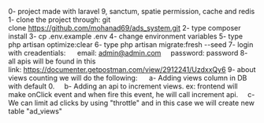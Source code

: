 0- project made with laravel 9, sanctum, spatie permission, cache and redis
1- clone the project through: git clone https://github.com/mohanad69/ads_system.git
2- type composer install
3- cp .env.example .env
4- change environment variables
5- type php artisan optimize:clear
6- type php artisan migrate:fresh --seed
7- login with creadentials: 
    email: admin@admin.com
    password: password
8- all apis will be found in this link: https://documenter.getpostman.com/view/2912241/UzdxxQy6
9- about views counting we will do the following: 
    a- Adding views column in DB with default 0.
    b- Adding an api to increment views. ex: frontend will make onClick event and when fire this event, he will call increment api.
    c- We can limit ad clicks by using "throttle" and in this case we will create new table "ad_views"
